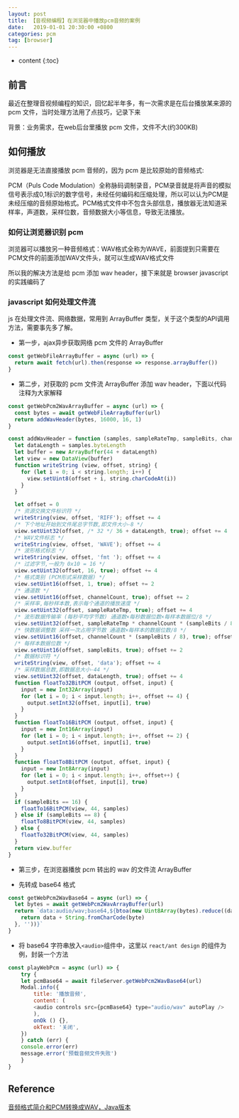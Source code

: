 ```yaml
---
layout: post
title: 【音视频编程】在浏览器中播放pcm音频的案例
date:   2019-01-01 20:30:00 +0800
categories: pcm
tag: [browser]
---
```



* content
{:toc}


## 前言

最近在整理音视频编程的知识，回忆起半年多，有一次需求是在后台播放某来源的 pcm 文件，当时处理方法用了点技巧，记录下来

背景：业务需求，在web后台里播放 pcm 文件，文件不大(约300KB)

## 如何播放

浏览器是无法直接播放 pcm 音频的，因为 pcm 是比较原始的音频格式:

PCM（Puls Code Modulation）全称脉码调制录音，PCM录音就是将声音的模拟信号表示成0,1标识的数字信号，未经任何编码和压缩处理，所以可以认为PCM是未经压缩的音频原始格式。PCM格式文件中不包含头部信息，播放器无法知道采样率，声道数，采样位数，音频数据大小等信息，导致无法播放。

### 如何让浏览器识别 pcm

浏览器可以播放另一种音频格式：WAV格式全称为WAVE，前面提到只需要在PCM文件的前面添加WAV文件头，就可以生成WAV格式文件

所以我的解决方法是给 pcm 添加 wav header，接下来就是 browser javascript 的实践编码了

### javascript 如何处理文件流

js 在处理文件流、网络数据，常用到 ArrayBuffer 类型，关于这个类型的API调用方法，需要事先多了解。


- 第一步，ajax异步获取网络 pcm 文件的 ArrayBuffer

```javascript
const getWebFileArrayBuffer = async (url) => {
  return await fetch(url).then(response => response.arrayBuffer())
}
```

- 第二步，对获取的 pcm 文件流 ArrayBuffer 添加 wav header，下面以代码注释为大家解释

```javascript
const getWebPcm2WavArrayBuffer = async (url) => {
  const bytes = await getWebFileArrayBuffer(url)
  return addWavHeader(bytes, 16000, 16, 1)
}

const addWavHeader = function (samples, sampleRateTmp, sampleBits, channelCount) {
  let dataLength = samples.byteLength
  let buffer = new ArrayBuffer(44 + dataLength)
  let view = new DataView(buffer)
  function writeString (view, offset, string) {
    for (let i = 0; i < string.length; i++) {
      view.setUint8(offset + i, string.charCodeAt(i))
    }
  }

  let offset = 0
  /* 资源交换文件标识符 */
  writeString(view, offset, 'RIFF'); offset += 4
  /* 下个地址开始到文件尾总字节数,即文件大小-8 */
  view.setUint32(offset, /* 32 */ 36 + dataLength, true); offset += 4
  /* WAV文件标志 */
  writeString(view, offset, 'WAVE'); offset += 4
  /* 波形格式标志 */
  writeString(view, offset, 'fmt '); offset += 4
  /* 过滤字节,一般为 0x10 = 16 */
  view.setUint32(offset, 16, true); offset += 4
  /* 格式类别 (PCM形式采样数据) */
  view.setUint16(offset, 1, true); offset += 2
  /* 通道数 */
  view.setUint16(offset, channelCount, true); offset += 2
  /* 采样率,每秒样本数,表示每个通道的播放速度 */
  view.setUint32(offset, sampleRateTmp, true); offset += 4
  /* 波形数据传输率 (每秒平均字节数) 通道数×每秒数据位数×每样本数据位/8 */
  view.setUint32(offset, sampleRateTmp * channelCount * (sampleBits / 8), true); offset += 4
  /* 快数据调整数 采样一次占用字节数 通道数×每样本的数据位数/8 */
  view.setUint16(offset, channelCount * (sampleBits / 8), true); offset += 2
  /* 每样本数据位数 */
  view.setUint16(offset, sampleBits, true); offset += 2
  /* 数据标识符 */
  writeString(view, offset, 'data'); offset += 4
  /* 采样数据总数,即数据总大小-44 */
  view.setUint32(offset, dataLength, true); offset += 4
  function floatTo32BitPCM (output, offset, input) {
    input = new Int32Array(input)
    for (let i = 0; i < input.length; i++, offset += 4) {
      output.setInt32(offset, input[i], true)
    }
  }
  function floatTo16BitPCM (output, offset, input) {
    input = new Int16Array(input)
    for (let i = 0; i < input.length; i++, offset += 2) {
      output.setInt16(offset, input[i], true)
    }
  }
  function floatTo8BitPCM (output, offset, input) {
    input = new Int8Array(input)
    for (let i = 0; i < input.length; i++, offset++) {
      output.setInt8(offset, input[i], true)
    }
  }
  if (sampleBits == 16) {
    floatTo16BitPCM(view, 44, samples)
  } else if (sampleBits == 8) {
    floatTo8BitPCM(view, 44, samples)
  } else {
    floatTo32BitPCM(view, 44, samples)
  }
  return view.buffer
}
```

- 第三步，在浏览器播放 pcm 转出的 wav 的文件流 ArrayBuffer

+ 先转成 base64 格式

```javascript
const getWebPcm2WavBase64 = async (url) => {
  let bytes = await getWebPcm2WavArrayBuffer(url)
  return `data:audio/wav;base64,${btoa(new Uint8Array(bytes).reduce((data, byte) => {
    return data + String.fromCharCode(byte)
  }, ''))}`
}

```

+ 将 base64 字符串放入`<audio>`组件中，这里以 `react/ant design` 的组件为例，封装一个方法

```javascript
const playWebPcm = async (url) => {
    try {
    let pcmBase64 = await fileServer.getWebPcm2WavBase64(url)
    Modal.info({
        title: '播放音频',
        content: (
        <audio controls src={pcmBase64} type="audio/wav" autoPlay />
        ),
        onOk () {},
        okText: '关闭',
    })
    } catch (err) {
    console.error(err)
    message.error('预载音频文件失败')
    }
}
```

## Reference

[音频格式简介和PCM转换成WAV，Java版本](https://blog.csdn.net/u010126792/article/details/86493494)